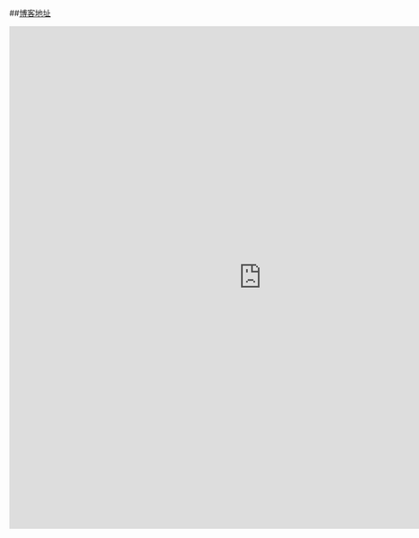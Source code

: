 ##[博客地址](http://yuanyang5917.github.io/)

<iframe src="http://yuanyang5917.github.io/" frameBorder="0" width="900" scrolling="no" height="900"></iframe>

